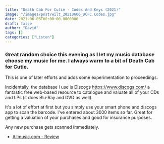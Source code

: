 ```yaml
---
title: "Death Cab For Cutie - Codes And Keys (2021)"
image: "/images/post/wilt_20210606_DCFC.Codes.jpg"
date: 2021-06-06T00:00:00.0000000
draft: false
author: "David"
tags: []
categories: ["Listen"]
---
```

### Great random choice this evening as I let my music database choose my music for me. I always warm to a bit of Death Cab for Cutie. 

 This is one of later efforts and adds some experimentation to proceedings.

  Incidentally, the database I use is Discogs https://www.discogs.com/ a fantastic free web-based resource to catalogue and valuate all of your CDs and LPs (it does Blu-Ray and DVD as well).

 It's a lot of effort at first but you simply use your smart phone and discogs app to scan the barcode. I've entered about 3000 items so far. Great for getting a valuation of your purchases and good for insurance purposes.

 Any new purchase gets scanned immediately. 

-  [Allmusic.com - Review](https://www.allmusic.com/album/codes-and-keys-mw0002115023)